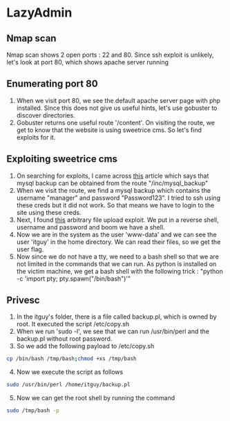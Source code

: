 # LazyAdmin
## Nmap scan
Nmap scan shows 2 open ports : 22 and 80. Since ssh exploit is unlikely, let's look at port 80, which shows apache server running

## Enumerating port 80
1. When we visit port 80, we see the default apache server page with php installed. Since this does not give us useful hints, let's use gobuster to discover directories.
2. Gobuster returns one useful route '/content'. On visiting the route, we get to know that the website is using sweetrice cms. So let's find exploits for it.
<pic>

## Exploiting sweetrice cms
1. On searching for exploits, I came across [this](https://www.exploit-db.com/exploits/40718) article which says that mysql backup can be obtained from the route "/inc/mysql\_backup"
2. When we visit the route, we find a mysql backup which contains the username "manager" and password "Password123". I tried to ssh using these creds but it did not work. So that means we have to login to the site using these creds.
3. Next, I found [this](https://www.exploit-db.com/exploits/40716) arbitrary file upload exploit. We put in a reverse shell, username and password and boom we have a shell.
4. Now we are in the system as the user 'www-data' and we can see the user 'itguy' in the home directory. We can read their files, so we get the user flag. 
5. Now since we do not have a tty, we need to a bash shell so that we are not limited in the commands that we can run. As python is installed on the victim machine, we get a bash shell with the following trick : "python -c 'import pty; pty.spawn("/bin/bash")'"

## Privesc
1. In the itguy's folder, there is a file called backup.pl, which is owned by root. It executed the script /etc/copy.sh
2. When we run 'sudo -l', we see that we can run /usr/bin/perl and the backup.pl without root password.
3. So we add the following payload to /etc/copy.sh
```bash
cp /bin/bash /tmp/bash;chmod +xs /tmp/bash
```
4. Now we execute the script as follows
```bash
sudo /usr/bin/perl /home/itguy/backup.pl
```
5. Now we can get the root shell by running the command
```bash
sudo /tmp/bash -p
```
